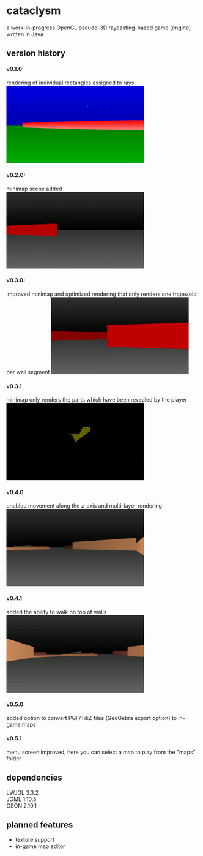 # cataclysm
a work-in-progress OpenGL pseudo-3D raycasting-based game (engine) written in Java

## version history
#### v0.1.0:
rendering of individual rectangles assigned to rays
![](https://github.com/zase414/assets/blob/main/1.gif)
#### v0.2.0:
minimap scene added
![](https://github.com/zase414/assets/blob/main/2.gif)
#### v0.3.0:
improved minimap and optimized rendering that only renders one trapezoid per wall segment
![](https://github.com/zase414/assets/blob/main/3.gif)
#### v0.3.1
minimap only renders the parts which have been revealed by the player
![](https://github.com/zase414/assets/blob/main/5.gif)
#### v0.4.0
enabled movement along the z-axis and multi-layer rendering
![](https://github.com/zase414/assets/blob/main/6.gif)
#### v0.4.1
added the ability to walk on top of walls
![](https://github.com/zase414/assets/blob/main/7.gif)
#### v0.5.0
added option to convert PGF/TikZ files (GeoGebra export option) to in-game maps
#### v0.5.1 
menu screen improved, here you can select a map to play from the "maps" folder

## dependencies
LWJGL 3.3.2\
JOML 1.10.5\
GSON 2.10.1

## planned features
+ texture support
+ in-game map editor
